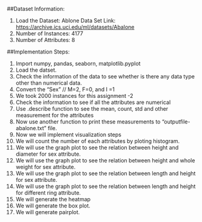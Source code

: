 ##Dataset Information:

1.	Load the Dataset: Ablone Data Set Link: https://archive.ics.uci.edu/ml/datasets/Abalone
2.	Number of Instances: 4177
3.	Number of Attributes: 8

##Implementation Steps:
1.	Import numpy, pandas, seaborn, matplotlib.pyplot
2.	Load the datset.
3.	Check the information of the data to see whether is there any data type other than numerical data.
4.	Convert the “Sex” // M=2, F=0, and I =1
4.	We took 2000 instances for this assignment -2
5.	Check the information to see if all the attributes are numerical
6.	Use .describe function to see the mean, count, std and other measurement for the attributes
7.	Now use another function to print these measurements to “outputfile-abalone.txt” file.
8.	Now we will implement visualization steps
9.	We will count the number of each attributes by ploting histogram.
10.	We will use the graph plot to see the relation between height and diameter for sex attribute.
11.	We will use the graph plot to see the relation between height and whole weight for sex attribute.
12.	We will use the graph plot to see the relation between length and height for sex attribute.
13.	We will use the graph plot to see the relation between length and height for different ring attribute.
14.	We will generate the heatmap
15.	We will generate the box plot.
16.	We will generate pairplot.
